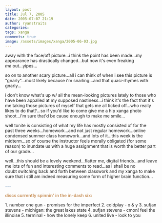 ```yaml
---
layout: post
title: Jul 7, 2005
date: 2005-07-07 21:19
author: ryanstraits
categories:
tags: xanga
comments: true
image: /assets/images/xanga/2005-06-03.jpg
---
```

away with the face/off picture...i think the point has been made...my appearance has drastically changed...but now it's even freaking <em>me</em> out...yipes...

<!-- break -->

so on to another scary picture...all i can think of when i see this picture is "gnarly"...most likely because i'm snarling...and that quasi-rhymes with gnarly...

i don't know what's up w/ all the mean-looking pictures lately to those who have been appalled at my supposed nastiness...i think it's the fact that it's me taking those pictures of myself that gets me all ticked off...who really likes to do that?...so if you'd like to come give me a hip xanga photo shoot...i'm sure that'd be cause enough to make me smile...

well tonite is consisting of what my life has mostly consisted of for the past three weeks...homework...and not just regular homework...online condensed summer class homework...and lots of it...this week is the midterm...so of course the instructor feels morally obligated (for some reason) to inundate us with a huge assignment that is worth the better part of our grade...

well...this should be a lovely weekend...flatter me, digital friends...and leave me lots of fun and interesting comments to read...as i shall be no doubt switching back and forth between classwork and my xanga to make sure that i still am indeed measuring some form of higher brain function...

<span style="color:#336699;">---</span>

<span style="color:#cc9966;"><strong>discs currently spinnin' in the in-dash six:</strong></span>

1. number one gun - promises for the imperfect
2. coldplay - x &amp; y
3. sufjan stevens - michigan: the great lakes state
4. sufjan stevens - cmon! feel the illinoise
5. terminal - how the lonely keep
6. united live - look to you
